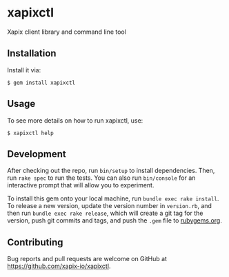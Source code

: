 # xapixctl

Xapix client library and command line tool

## Installation

Install it via:

    $ gem install xapixctl

## Usage

To see more details on how to run xapixctl, use:

    $ xapixctl help


## Development

After checking out the repo, run `bin/setup` to install dependencies. Then, run `rake spec` to run the tests. You can also run `bin/console` for an interactive prompt that will allow you to experiment.

To install this gem onto your local machine, run `bundle exec rake install`. To release a new version, update the version number in `version.rb`, and then run `bundle exec rake release`, which will create a git tag for the version, push git commits and tags, and push the `.gem` file to [rubygems.org](https://rubygems.org).

## Contributing

Bug reports and pull requests are welcome on GitHub at https://github.com/xapix-io/xapixctl.
